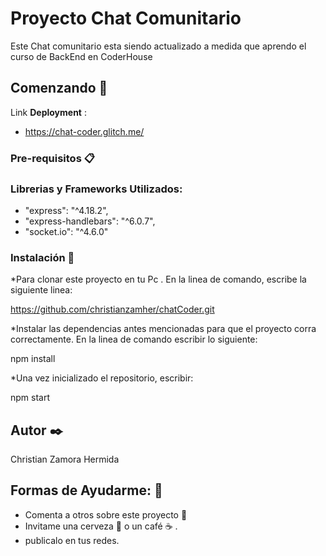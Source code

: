 # Proyecto Chat Comunitario

Este Chat comunitario esta siendo actualizado a medida que aprendo el curso de BackEnd en CoderHouse

## Comenzando 🚀



Link **Deployment**  :
* https://chat-coder.glitch.me/


### Pre-requisitos 📋

### Librerias y Frameworks Utilizados:
   * "express": "^4.18.2",
   * "express-handlebars": "^6.0.7",
   * "socket.io": "^4.6.0"

### Instalación 🔧


*Para clonar este proyecto en tu Pc . En la linea de comando, escribe la siguiente linea:

 https://github.com/christianzamher/chatCoder.git

*Instalar las dependencias antes mencionadas para que el proyecto corra correctamente. En la linea de comando escribir lo siguiente:

npm install

*Una vez inicializado el repositorio, escribir:

npm start




## Autor ✒️

Christian Zamora Hermida





## Formas de Ayudarme: 🎁

* Comenta a otros sobre este proyecto 📢
* Invitame una cerveza 🍺 o un café ☕ . 
* publicalo en tus redes.

